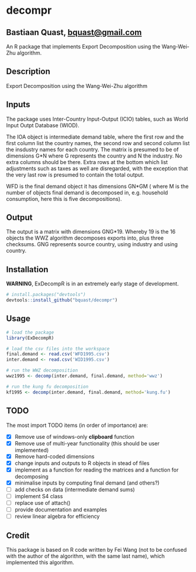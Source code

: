 decompr
======================================
Bastiaan Quast, bquast@gmail.com
--------------------------------------
An R package that implements Export Decomposition using the Wang-Wei-Zhu algorithm. 

Description
--------------------------------------
Export Decomposition using the Wang-Wei-Zhu algorithm

Inputs
--------------------------------------
The package uses Inter-Country Input-Output (ICIO) tables, such as World Input Outpt Database (WIOD).

The IOA object is intermediate demand table, where the first row and the first column list the country names, the second row and second column list the insdustry names for each country. The matrix is presumed to be of dimensions G*N where G represents the country and N the industry. No extra columns should be there. Extra rows at the bottom which list adjustments such as taxes as well are disregarded, with the exception that the very last row is presumed to contain the total output.

WFD is the final demand object it has dimensions GN*GM ( where M is the number of objects final demand is decomposed in, e.g. household consumption, here this is five decompositions).

Output
--------------------------------------
The output is a matrix with dimensions GNG*19. Whereby 19 is the 16 objects the WWZ algorithm decomposes exports into, plus three checksums. GNG represents source country, using industry and using country.


Installation
--------------------------------------
**WARNING**, ExDecompR is in an extremely early stage of development.

```R
# install.packages("devtools")
devtools::install_github("bquast/decompr")
```


Usage
--------------------------------------
```R
# load the package
library(ExDecompR)

# load the csv files into the workspace
final.demand <- read.csv('WFD1995.csv')
inter.demand <- read.csv('WID1995.csv')

# run the WWZ decomposition
wwz1995 <- decomp(inter.demand, final.demand, method='wwz')

# run the kung fu decomposition
kf1995 <- decomp(inter.demand, final.demand, method='kung.fu')
```

TODO
--------------------------------------
The most import TODO items (in order of importance) are:

- [x] Remove use of windows-only **clipboard** function
- [x] Remove use of multi-year functionality (this should be user implemented)
- [x] Remove hard-coded dimensions
- [x] change inputs and outputs to R objects in stead of files
- [x] implement as a function for reading the matrices and a function for decomposing
- [x] minimalise inputs by computing final demand (and others?)
- [ ] add checks on data (intermediate demand sums)
- [ ] implement S4 class
- [ ] replace use of attach()
- [ ] provide documentation and examples
- [ ] review linear algebra for efficiency

Credit
--------------------------------------
This package is based on R code written by Fei Wang (not to be confused with the author of the algorithm, with the same last name), which implemented this algorithm.
